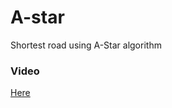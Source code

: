 # A-star
Shortest road using A-Star algorithm

### Video
[Here](https://drive.google.com/file/d/1SMN1WgoZrVhvAdj1VFDIBjeZ3PX4Vh-P/view?usp=sharing)

